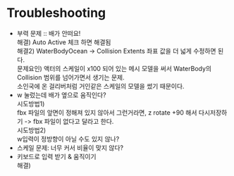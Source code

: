 # Troubleshooting
- 부력 문제 :: 배가 안떠요!  
해결) Auto Active 체크 하면 해결됨  
해결2) WaterBodyOcean → Collision Extents 좌표 값을 더 넓게 수정하면 된다.  
문제요인) 액터의 스케일이 x100 되어 있는 메시 모델을 써서 WaterBody의 Collision 범위를 넘어가면서 생기는 문제.   
소인국에 온 걸리버처럼 거인같은 스케일의 모델을 썼기 때문이다.  
- w 눌렀는데 배가 옆으로 움직인다?  
시도방법1)  
fbx 파일의 앞면이 정해져 있지 않아서 그런거라면, z rotate +90 해서 다시저장하기 -> fbx 파일이 없다고 달라고 한다.  
시도방법2)  
w입력이 정방향이 아닐 수도 있지 않나?
- 스케일 문제: 너무 커서 비율이 맞지 않다?  
- 키보드로 입력 받기 & 움직이기  
해결)



